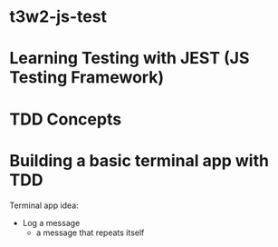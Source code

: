 # t3w2-js-test
# Learning Testing with JEST (JS Testing Framework)
# TDD Concepts
# Building a basic terminal app with TDD

Terminal app idea:
- Log a message 
    - a message that repeats itself